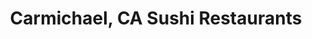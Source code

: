 ---
layout: city
title: Carmichael, CA Sushi Restaurants
permalink: /california/carmichael/
stateAbbr: CA
stateName: California
cityName: Carmichael
---